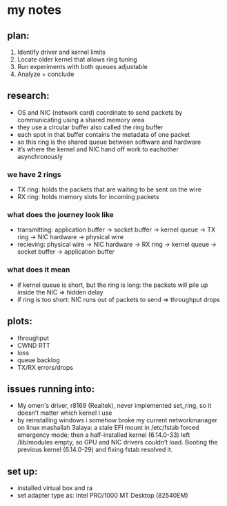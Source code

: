 # my notes

## plan:
1. Identify driver and kernel limits
2. Locate older kernel that allows ring tuning
3. Run experiments with both queues adjustable
4. Analyze + conclude

## research:
- OS and NIC (network card) coordinate to send packets by communicating using a shared memory area
- they use a circular buffer also called the ring buffer
- each spot in that buffer contains the metadata of one packet
- so this ring is the shared queue between software and hardware 
- it’s where the kernel and NIC hand off work to eachother asynchronously

### we have 2 rings
- TX ring: holds the packets that are waiting to be sent on the wire
- RX ring: holds memory slots for incoming packets

### what does the journey look like
- transmitting: application buffer -> socket buffer -> kernel queue -> TX ring ->  NIC hardware -> physical wire
- recieving: physical wire -> NIC hardware -> RX ring -> kernel queue -> socket buffer -> application buffer

### what does it mean
- if kernel queue is short, but the ring is long: the packets will pile up inside the NIC => hidden delay
- if ring is too short: NIC runs out of packets to send => throughput drops

## plots:
- throughput
- CWND RTT
- loss
- queue backlog
- TX/RX errors/drops


## issues running into: 
- My omen's driver, r8169 (Realtek), never implemented set_ring, so it doesn’t matter which kernel I use
- by reinstalling windows i somehow broke my current networkmanager on linux mashallah 3alaya: a stale EFI mount in /etc/fstab forced emergency mode; then a half-installed kernel (6.14.0-33) left /lib/modules empty, so GPU and NIC drivers couldn’t load. Booting the previous kernel (6.14.0-29) and fixing fstab resolved it.


## set up:
- installed virtual box and ra
- set adapter type as: Intel PRO/1000 MT Desktop (82540EM)


